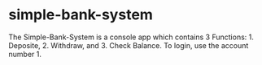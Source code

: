 # simple-bank-system

The Simple-Bank-System is a console app which contains 3 Functions: 1. Deposite, 2. Withdraw, and 3. Check Balance.
To login, use the account number 1. 
